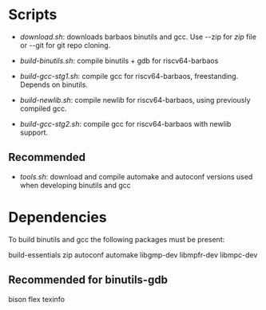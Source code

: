 # Scripts

* *download.sh*: downloads barbaos binutils and gcc. Use --zip for *zip* file or --git for git repo cloning.

* *build-binutils.sh*: compile binutils + gdb for riscv64-barbaos

* *build-gcc-stg1.sh*: compile gcc for riscv64-barbaos, freestanding. Depends on binutils.

* *build-newlib.sh*: compile newlib for riscv64-barbaos, using previously compiled gcc.

* *build-gcc-stg2.sh*: compile gcc for riscv64-barbaos with newlib support.

## Recommended

* *tools.sh*: download and compile automake and autoconf versions used when developing binutils and gcc

# Dependencies

To build binutils and gcc the following packages must be present:

build-essentials
zip
autoconf
automake
libgmp-dev
libmpfr-dev
libmpc-dev

## Recommended for binutils-gdb

bison
flex
texinfo